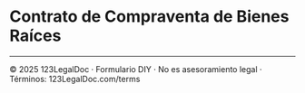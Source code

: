 # Contrato de Compraventa de Bienes Raíces

---

© 2025 123LegalDoc · Formulario DIY · No es asesoramiento legal · Términos: 123LegalDoc.com/terms

